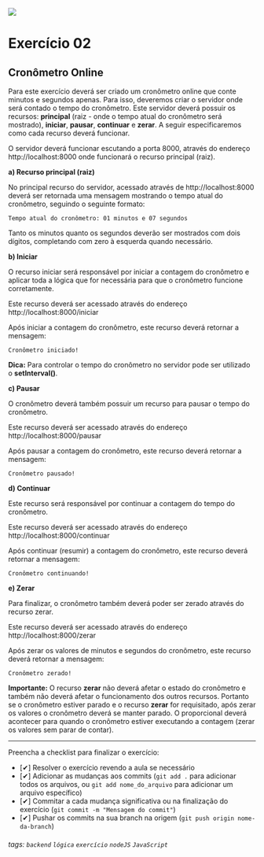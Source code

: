![](https://i.imgur.com/xG74tOh.png)

# Exercício 02

## Cronômetro Online

Para este exercício deverá ser criado um cronômetro online que conte minutos e segundos apenas. Para isso, deveremos criar o servidor onde será contado o tempo do cronômetro. Este servidor deverá possuir os recursos: **principal** (raiz - onde o tempo atual do cronômetro será mostrado), **iniciar**, **pausar**, **continuar** e **zerar**. A seguir especificaremos como cada recurso deverá funcionar.

O servidor deverá funcionar escutando a porta 8000, através do endereço http://localhost:8000 onde funcionará o recurso principal (raiz).

**a) Recurso principal (raiz)**

No principal recurso do servidor, acessado através de http://localhost:8000 deverá ser retornada uma mensagem mostrando o tempo atual do cronômetro, seguindo o seguinte formato:

```
Tempo atual do cronômetro: 01 minutos e 07 segundos
```

Tanto os minutos quanto os segundos deverão ser mostrados com dois dígitos, completando com zero à esquerda quando necessário.

**b) Iniciar**

O recurso iniciar será responsável por iniciar a contagem do cronômetro e aplicar toda a lógica que for necessária para que o cronômetro funcione corretamente.

Este recurso deverá ser acessado através do endereço http://localhost:8000/iniciar

Após iniciar a contagem do cronômetro, este recurso deverá retornar a mensagem:

```
Cronômetro iniciado!
```

**Dica:** Para controlar o tempo do cronômetro no servidor pode ser utilizado o **setInterval()**.

**c) Pausar**

O cronômetro deverá também possuir um recurso para pausar o tempo do cronômetro.

Este recurso deverá ser acessado através do endereço http://localhost:8000/pausar

Após pausar a contagem do cronômetro, este recurso deverá retornar a mensagem:

```
Cronômetro pausado!
```

**d) Continuar**

Este recurso será responsável por continuar a contagem do tempo do cronômetro.

Este recurso deverá ser acessado através do endereço http://localhost:8000/continuar

Após continuar (resumir) a contagem do cronômetro, este recurso deverá retornar a mensagem:

```
Cronômetro continuando!
```

**e) Zerar**

Para finalizar, o cronômetro também deverá poder ser zerado através do recurso zerar.

Este recurso deverá ser acessado através do endereço http://localhost:8000/zerar

Após zerar os valores de minutos e segundos do cronômetro, este recurso deverá retornar a mensagem:

```
Cronômetro zerado!
```

**Importante:** O recurso **zerar** não deverá afetar o estado do cronômetro e também não deverá afetar o funcionamento dos outros recursos. Portanto se o cronômetro estiver parado e o recurso **zerar** for requisitado, após zerar os valores o cronômetro deverá se manter parado. O proporcional deverá acontecer para quando o cronômetro estiver executando a contagem (zerar os valores sem parar de contar).

---

Preencha a checklist para finalizar o exercício:

-   [✔] Resolver o exercício revendo a aula se necessário
-   [✔] Adicionar as mudanças aos commits (`git add .` para adicionar todos os arquivos, ou `git add nome_do_arquivo` para adicionar um arquivo específico)
-   [✔] Commitar a cada mudança significativa ou na finalização do exercício (`git commit -m "Mensagem do commit"`)
-   [✔] Pushar os commits na sua branch na origem (`git push origin nome-da-branch`)

###### tags: `backend` `lógica` `exercício` `nodeJS` `JavaScript`
